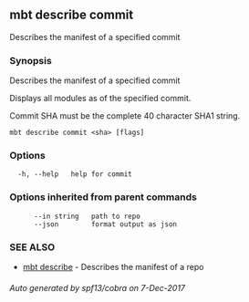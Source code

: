 ## mbt describe commit

Describes the manifest of a specified commit

### Synopsis


Describes the manifest of a specified commit

Displays all modules as of the specified commit.

Commit SHA must be the complete 40 character SHA1 string.


```
mbt describe commit <sha> [flags]
```

### Options

```
  -h, --help   help for commit
```

### Options inherited from parent commands

```
      --in string   path to repo
      --json        format output as json
```

### SEE ALSO
* [mbt describe](mbt_describe.md)	 - Describes the manifest of a repo

###### Auto generated by spf13/cobra on 7-Dec-2017
